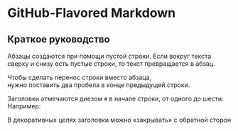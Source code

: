 # GitHub-Flavored Markdown

## Краткое руководство

Абзацы создаются при помощи пустой строки. Если вокруг текста
сверху и снизу есть пустые строки, то текст превращается в абзац.

Чтобы сделать перенос строки вместо абзаца,  
нужно поставить два пробела в конце предыдущей строки.

Заголовки отмечаются диезом `#` в начале строки, от одного до шести. Например:
<!-- 
# Заголовок первого уровня
## Заголовок h2
### Заголовок h3
#### Заголовок h4
##### Заголовок h5
###### Заголовок h6 -->

В декоративных целях заголовки можно «закрывать» с обратной сторон
